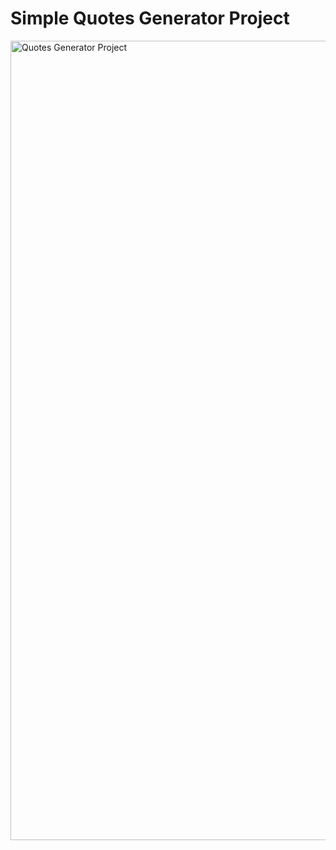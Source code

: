 # Simple Quotes Generator Project

<img width="1279" alt="Quotes Generator Project" src="https://user-images.githubusercontent.com/18490181/177994763-385f2034-09d7-4fc3-872a-a1a41373fec7.png">
